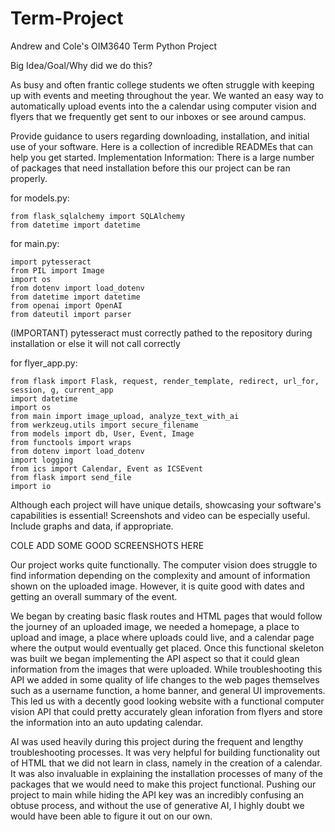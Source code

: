# Term-Project
Andrew and Cole's OIM3640 Term Python Project

Big Idea/Goal/Why did we do this?

As busy and often frantic college students we often struggle with keeping up with events and meeting throughout the year. We wanted an easy way to automatically upload events into the a calendar using computer vision and flyers that we frequently get sent to our inboxes or see around campus.



Provide guidance to users regarding downloading, installation, and initial use of your software. Here is a collection of incredible READMEs that can help you get started. 
Implementation Information:
There is a large number of packages that need installation before this our project can be ran properly.

for models.py:
````
from flask_sqlalchemy import SQLAlchemy
from datetime import datetime
````

for main.py:

```
import pytesseract
from PIL import Image
import os
from dotenv import load_dotenv
from datetime import datetime
from openai import OpenAI
from dateutil import parser
```

(IMPORTANT) pytesseract must correctly pathed to the repository during installation or else it will not call correctly

for flyer_app.py:

```
from flask import Flask, request, render_template, redirect, url_for, session, g, current_app
import datetime
import os
from main import image_upload, analyze_text_with_ai
from werkzeug.utils import secure_filename
from models import db, User, Event, Image
from functools import wraps
from dotenv import load_dotenv
import logging
from ics import Calendar, Event as ICSEvent
from flask import send_file
import io
```


Although each project will have unique details, showcasing your software's capabilities is essential! Screenshots and video can be especially useful. Include graphs and data, if appropriate.

COLE ADD SOME GOOD SCREENSHOTS HERE

Our project works quite functionally. The computer vision does struggle to find information depending on the complexity and amount of information shown on the uploaded image. However, it is quite good with dates and getting an overall summary of the event.

We began by creating basic flask routes and HTML pages that would follow the journey of an uploaded image, we needed a homepage, a place to upload and image, a place where uploads could live, and a calendar page where the output would eventually get placed. Once this functional skeleton was built we began implementing the API aspect so that it could glean information from the images that were uploaded. While troubleshooting this API we added in some quality of life changes to the web pages themselves such as a username function, a home banner, and general UI improvements. This led us with a decently good looking website with a functional computer vision API that could pretty accurately glean inforation from flyers and store the information into an auto updating calendar.



AI was used heavily during this project during the frequent and lengthy troubleshooting processes. It was very helpful for building functionality out of HTML that we did not learn in class, namely in the creation of a calendar. It was also invaluable in explaining the installation processes of many of the packages that we would need to make this project functional. Pushing our project to main while hiding the API key was an incredibly confusing an obtuse process, and without the use of generative AI, I highly doubt we would have been able to figure it out on our own.
